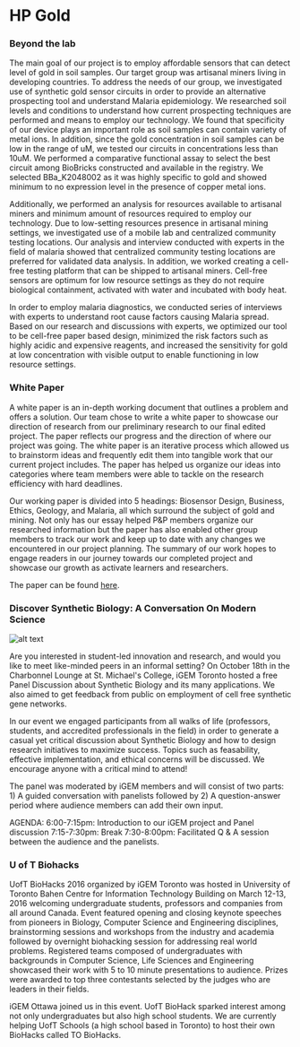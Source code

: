 # HP Gold

### Beyond the lab

The main goal of our project is to employ affordable sensors that can detect level of gold in soil samples. Our target group was artisanal miners living in developing countries. To address the needs of our group, we investigated use of synthetic gold sensor circuits in order to provide an alternative prospecting tool and understand Malaria epidemiology. We researched soil levels and conditions to understand how current prospecting techniques are performed and means to employ our technology. We found that specificity of our device plays an important role as soil samples can contain variety of metal ions. In addition, since the gold concentration in soil samples can be low in the range of uM, we tested our circuits in concentrations less than 10uM. We performed a comparative functional assay to select the best circuit among BioBricks constructed and available in the registry. We selected BBa_K2048002 as it was highly specific to gold and showed minimum to no expression level in the presence of copper metal ions.

Additionally, we performed an analysis for resources available to artisanal miners and minimum amount of resources required to employ our technology. Due to low-setting resources presence in artisanal mining settings, we investigated use of a mobile lab and centralized community testing locations. Our analysis and interview conducted with experts in the field of malaria showed that centralized community testing locations are preferred for validated data analysis. In addition, we worked creating a cell-free testing platform that can be shipped to artisanal miners. Cell-free sensors are optimum for low resource settings as they do not require biological containment, activated with water and incubated with body heat.

 In order to employ malaria diagnostics,  we conducted series of interviews with experts to understand root cause factors causing Malaria spread. Based on our research and discussions with experts, we optimized our tool to be cell-free paper based design, minimized the risk factors such as highly acidic and expensive reagents, and increased the sensitivity for gold at low concentration with visible output to enable functioning in low resource settings.


### White Paper

A white paper is an in-depth working document that outlines a problem and offers a solution. Our team chose to write a white paper to showcase our direction of research from our preliminary research to our final edited project. The paper reflects our progress and the direction of where our project was going. The white paper is an iterative process which allowed us to brainstorm ideas and frequently edit them into tangible work that our current project includes. The paper has helped us organize our ideas into categories where team members were able to tackle on the research efficiency with hard deadlines. 

Our working paper is divided into 5 headings: Biosensor Design, Business, Ethics, Geology, and Malaria, all which surround the subject of gold and mining. Not only has our essay helped P&P members organize our researched information but the paper has also enabled other group members to track our work and keep up to date with any changes we encountered in our project planning. The summary of our work hopes to engage readers in our journey towards our completed project and showcase our growth as activate learners and researchers. 

The paper can be found [here](http://2016.igem.org/wiki/images/a/a0/WhitePaper_October192016.pdf).


### Discover Synthetic Biology: A Conversation On Modern Science

![alt text](http://parts.igem.org/wiki/images/b/bc/Igem_Toronto_2016_Panel_Cover.jpeg)

Are you interested in student-led innovation and research, and would you like to meet like-minded peers in an informal setting? On October 18th in the Charbonnel Lounge at St. Michael's College, iGEM Toronto hosted a free Panel Discussion about Synthetic Biology and its many applications. We also aimed to get feedback from public on employment of cell free synthetic gene networks.

In our event we engaged participants from all walks of life (professors, students, and accredited professionals in the field) in order to generate a casual yet critical discussion about Synthetic Biology and how to design research initiatives to maximize success. Topics such as feasability, effective implementation, and ethical concerns will be discussed. We encourage anyone with a critical mind to attend!

The panel was moderated by iGEM members and will consist of two parts: 1) A guided conversation with panelists followed by 2) A question-answer period where audience members can add their own input. 

AGENDA:
6:00-7:15pm: Introduction to our iGEM project and Panel discussion
7:15-7:30pm: Break
7:30-8:00pm: Facilitated Q & A session between the audience and the panelists.

### U of T Biohacks

UofT BioHacks 2016 organized by iGEM Toronto was hosted in University of Toronto Bahen Centre for Information Technology Building on March 12-13, 2016 welcoming undergraduate students, professors and companies from all around Canada. Event featured opening and closing keynote speeches from pioneers in Biology, Computer Science and Engineering disciplines, brainstorming sessions and workshops from the industry and academia followed by overnight biohacking session for addressing real world problems. Registered teams composed of undergraduates with backgrounds in Computer Science, Life Sciences and Engineering showcased their work with 5 to 10 minute presentations to audience. Prizes were awarded to top three contestants selected by the judges who are leaders in their fields.

iGEM Ottawa joined us in this event. UofT BioHack sparked interest among not only undergraduates but also high school students. We are currently helping UofT Schools (a high school based in Toronto) to host their own BioHacks called TO BioHacks.



<!--  This page is used by the judges to evaluate your team for the [human practices gold medal criterion](http://2016.igem.org/Judging/Medals).

Delete this box in order to be evaluated for this medal. See more information at [Instructions for Pages for awards](http://2016.igem.org/Judging/Pages_for_Awards/Instructions).

iGEM teams are unique and leading the field because they "go beyond the lab" to imagine their projects in a social/environmental context, to better understand issues that might influence the design and use of their technologies.

Teams work with students and advisors from the humanities and social sciences to explore topics concerning ethical, legal, social, economic, safety or security issues related to their work. Consideration of these Human Practices is crucial for building safe and sustainable projects that serve the public interest.

For more information, please see the [Human Practices Hub](http://2016.igem.org/Human_Practices). -->

